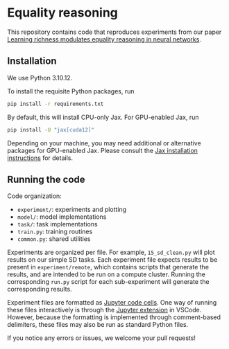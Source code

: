# Equality reasoning
This repository contains code that reproduces experiments from our paper [Learning richness modulates equality reasoning in neural networks](https://arxiv.org/abs/2503.09781).

## Installation

We use Python 3.10.12.

To install the requisite Python packages, run
```sh
pip install -r requirements.txt
```
By default, this will install CPU-only Jax. For GPU-enabled Jax, run
```sh
pip install -U "jax[cuda12]"
```
Depending on your machine, you may need additional or alternative packages for GPU-enabled Jax. Please consult the [Jax installation instructions](https://jax.readthedocs.io/en/latest/installation.html) for details.


## Running the code
Code organization:
* `experiment/`: experiments and plotting
* `model/`: model implementations
* `task/`: task implementations
* `train.py`: training routines
* `common.py`: shared utilities

Experiments are organized per file. For example, `15_sd_clean.py` will plot results on our simple SD tasks. Each experiment file expects results to be present in `experiment/remote`, which contains scripts that generate the results, and are intended to be run on a compute cluster. Running the corresponding `run.py` script for each sub-experiment will generate the corresponding results.

Experiment files are formatted as [Jupyter code cells](https://code.visualstudio.com/docs/python/jupyter-support-py#_export-a-jupyter-notebook). One way of running these files interactively is through the [Jupyter extension](https://marketplace.visualstudio.com/items?itemName=ms-toolsai.jupyter) in VSCode. However, because the formatting is implemented through comment-based delimiters, these files may also be run as standard Python files.

If you notice any errors or issues, we welcome your pull requests!